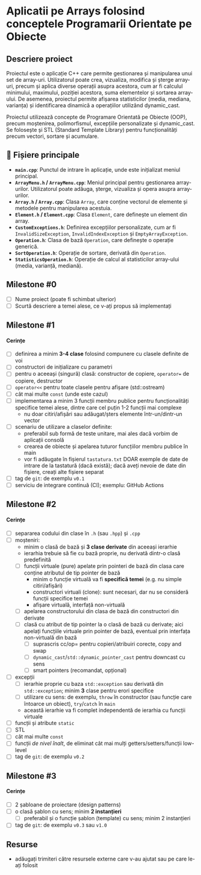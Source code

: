 # Aplicatii pe Arrays folosind conceptele Programarii Orientate pe Obiecte

## Descriere proiect

Proiectul este o aplicație C++ care permite gestionarea și manipularea unui set de array-uri. Utilizatorul poate crea, vizualiza, modifica și șterge array-uri, precum și aplica diverse operații asupra acestora, cum ar fi calculul minimului, maximului, poziției acestora, suma elementelor și sortarea array-ului. De asemenea, proiectul permite afișarea statisticilor (media, mediana, varianța) și identificarea dinamică a operațiilor utilizând dynamic_cast.

Proiectul utilizează concepte de Programare Orientată pe Obiecte (OOP), precum moștenirea, polimorfismul, excepțiile personalizate și dynamic_cast. Se folosește și STL (Standard Template Library) pentru funcționalități precum vectori, sortare și acumulare.

## 📂 Fișiere principale

- **`main.cpp`**: Punctul de intrare în aplicație, unde este inițializat meniul principal.
- **`ArrayMenu.h` / `ArrayMenu.cpp`**: Meniul principal pentru gestionarea array-urilor. Utilizatorul poate adăuga, șterge, vizualiza și opera asupra array-urilor.
- **`Array.h` / `Array.cpp`**: Clasa `Array`, care conține vectorul de elemente și metodele pentru manipularea acestuia.
- **`Element.h` / `Element.cpp`**: Clasa `Element`, care definește un element din array.
- **`CustomExceptions.h`**: Definirea excepțiilor personalizate, cum ar fi `InvalidSizeException`, `InvalidIndexException` și `EmptyArrayException`.
- **`Operation.h`**: Clasa de bază `Operation`, care definește o operație generică.
- **`SortOperation.h`**: Operație de sortare, derivată din `Operation`.
- **`StatisticsOperation.h`**: Operație de calcul al statisticilor array-ului (media, varianță, mediană).




## Milestone #0

- [ ] Nume proiect (poate fi schimbat ulterior)
- [ ] Scurtă descriere a temei alese, ce v-ați propus să implementați

## Milestone #1

#### Cerințe
- [ ] definirea a minim **3-4 clase** folosind compunere cu clasele definite de voi
- [ ] constructori de inițializare cu parametri
- [ ] pentru o aceeași (singură) clasă: constructor de copiere, `operator=` de copiere, destructor
- [ ] `operator<<` pentru toate clasele pentru afișare (std::ostream)
- [ ] cât mai multe `const` (unde este cazul)
- [ ] implementarea a minim 3 funcții membru publice pentru funcționalități specifice temei alese, dintre care cel puțin 1-2 funcții mai complexe
  - nu doar citiri/afișări sau adăugat/șters elemente într-un/dintr-un vector
- [ ] scenariu de utilizare a claselor definite:
  - preferabil sub formă de teste unitare, mai ales dacă vorbim de aplicații consolă 
  - crearea de obiecte și apelarea tuturor funcțiilor membru publice în main
  - vor fi adăugate în fișierul `tastatura.txt` DOAR exemple de date de intrare de la tastatură (dacă există); dacă aveți nevoie de date din fișiere, creați alte fișiere separat
- [ ] tag de `git`: de exemplu `v0.1`
- [ ] serviciu de integrare continuă (CI); exemplu: GitHub Actions

## Milestone #2

#### Cerințe
- [ ] separarea codului din clase în `.h` (sau `.hpp`) și `.cpp`
- [ ] moșteniri:
  - minim o clasă de bază și **3 clase derivate** din aceeași ierarhie
  - ierarhia trebuie să fie cu bază proprie, nu derivată dintr-o clasă predefinită
  - [ ] funcții virtuale (pure) apelate prin pointeri de bază din clasa care conține atributul de tip pointer de bază
    - minim o funcție virtuală va fi **specifică temei** (e.g. nu simple citiri/afișări)
    - constructori virtuali (clone): sunt necesari, dar nu se consideră funcții specifice temei
    - afișare virtuală, interfață non-virtuală
  - [ ] apelarea constructorului din clasa de bază din constructori din derivate
  - [ ] clasă cu atribut de tip pointer la o clasă de bază cu derivate; aici apelați funcțiile virtuale prin pointer de bază, eventual prin interfața non-virtuală din bază
    - [ ] suprascris cc/op= pentru copieri/atribuiri corecte, copy and swap
    - [ ] `dynamic_cast`/`std::dynamic_pointer_cast` pentru downcast cu sens
    - [ ] smart pointers (recomandat, opțional)
- [ ] excepții
  - [ ] ierarhie proprie cu baza `std::exception` sau derivată din `std::exception`; minim **3** clase pentru erori specifice
  - [ ] utilizare cu sens: de exemplu, `throw` în constructor (sau funcție care întoarce un obiect), `try`/`catch` în `main`
  - această ierarhie va fi complet independentă de ierarhia cu funcții virtuale
- [ ] funcții și atribute `static`
- [ ] STL
- [ ] cât mai multe `const`
- [ ] funcții *de nivel înalt*, de eliminat cât mai mulți getters/setters/funcții low-level
- [ ] tag de `git`: de exemplu `v0.2`

## Milestone #3

#### Cerințe
- [ ] 2 șabloane de proiectare (design patterns)
- [ ] o clasă șablon cu sens; minim **2 instanțieri**
  - [ ] preferabil și o funcție șablon (template) cu sens; minim 2 instanțieri
- [ ] tag de `git`: de exemplu `v0.3` sau `v1.0`

## Resurse
- adăugați trimiteri către resursele externe care v-au ajutat sau pe care le-ați folosit
